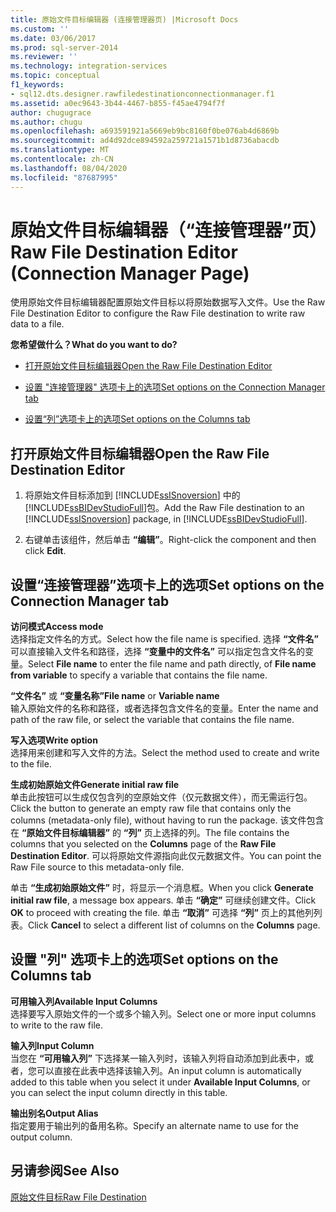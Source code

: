 ```yaml
---
title: 原始文件目标编辑器 (连接管理器页) |Microsoft Docs
ms.custom: ''
ms.date: 03/06/2017
ms.prod: sql-server-2014
ms.reviewer: ''
ms.technology: integration-services
ms.topic: conceptual
f1_keywords:
- sql12.dts.designer.rawfiledestinationconnectionmanager.f1
ms.assetid: a0ec9643-3b44-4467-b855-f45ae4794f7f
author: chugugrace
ms.author: chugu
ms.openlocfilehash: a693591921a5669eb9bc8160f0be076ab4d6869b
ms.sourcegitcommit: ad4d92dce894592a259721a1571b1d8736abacdb
ms.translationtype: MT
ms.contentlocale: zh-CN
ms.lasthandoff: 08/04/2020
ms.locfileid: "87687995"
---
```

# <a name="raw-file-destination-editor-connection-manager-page"></a><span data-ttu-id="53322-102">原始文件目标编辑器（“连接管理器”页）</span><span class="sxs-lookup"><span data-stu-id="53322-102">Raw File Destination Editor (Connection Manager Page)</span></span>
  <span data-ttu-id="53322-103">使用原始文件目标编辑器配置原始文件目标以将原始数据写入文件。</span><span class="sxs-lookup"><span data-stu-id="53322-103">Use the Raw File Destination Editor to configure the Raw File destination to write raw data to a file.</span></span>  
  
 <span data-ttu-id="53322-104">**您希望做什么？**</span><span class="sxs-lookup"><span data-stu-id="53322-104">**What do you want to do?**</span></span>  
  
-   [<span data-ttu-id="53322-105">打开原始文件目标编辑器</span><span class="sxs-lookup"><span data-stu-id="53322-105">Open the Raw File Destination Editor</span></span>](#open)  
  
-   [<span data-ttu-id="53322-106">设置 "连接管理器" 选项卡上的选项</span><span class="sxs-lookup"><span data-stu-id="53322-106">Set options on the Connection Manager tab</span></span>](#connection)  
  
-   [<span data-ttu-id="53322-107">设置“列”选项卡上的选项</span><span class="sxs-lookup"><span data-stu-id="53322-107">Set options on the Columns tab</span></span>](#mapping)  
  
##  <a name="open-the-raw-file-destination-editor"></a><a name="open"></a><span data-ttu-id="53322-108">打开原始文件目标编辑器</span><span class="sxs-lookup"><span data-stu-id="53322-108">Open the Raw File Destination Editor</span></span>  
  
1.  <span data-ttu-id="53322-109">将原始文件目标添加到 [!INCLUDE[ssISnoversion](../includes/ssisnoversion-md.md)] 中的 [!INCLUDE[ssBIDevStudioFull](../includes/ssbidevstudiofull-md.md)]包。</span><span class="sxs-lookup"><span data-stu-id="53322-109">Add the Raw File destination to an [!INCLUDE[ssISnoversion](../includes/ssisnoversion-md.md)] package, in [!INCLUDE[ssBIDevStudioFull](../includes/ssbidevstudiofull-md.md)].</span></span>  
  
2.  <span data-ttu-id="53322-110">右键单击该组件，然后单击 **“编辑”**。</span><span class="sxs-lookup"><span data-stu-id="53322-110">Right-click the component and then click **Edit**.</span></span>  
  
##  <a name="set-options-on-the-connection-manager-tab"></a><a name="connection"></a> <span data-ttu-id="53322-111">设置“连接管理器”选项卡上的选项</span><span class="sxs-lookup"><span data-stu-id="53322-111">Set options on the Connection Manager tab</span></span>  
 <span data-ttu-id="53322-112">**访问模式**</span><span class="sxs-lookup"><span data-stu-id="53322-112">**Access mode**</span></span>  
 <span data-ttu-id="53322-113">选择指定文件名的方式。</span><span class="sxs-lookup"><span data-stu-id="53322-113">Select how the file name is specified.</span></span> <span data-ttu-id="53322-114">选择 **“文件名”** 可以直接输入文件名和路径，选择 **“变量中的文件名”** 可以指定包含文件名的变量。</span><span class="sxs-lookup"><span data-stu-id="53322-114">Select **File name** to enter the file name and path directly, of **File name from variable** to specify a variable that contains the file name.</span></span>  
  
 <span data-ttu-id="53322-115">**“文件名”** 或 **“变量名称”**</span><span class="sxs-lookup"><span data-stu-id="53322-115">**File name** or **Variable name**</span></span>  
 <span data-ttu-id="53322-116">输入原始文件的名称和路径，或者选择包含文件名的变量。</span><span class="sxs-lookup"><span data-stu-id="53322-116">Enter the name and path of the raw file, or select the variable that contains the file name.</span></span>  
  
 <span data-ttu-id="53322-117">**写入选项**</span><span class="sxs-lookup"><span data-stu-id="53322-117">**Write option**</span></span>  
 <span data-ttu-id="53322-118">选择用来创建和写入文件的方法。</span><span class="sxs-lookup"><span data-stu-id="53322-118">Select the method used to create and write to the file.</span></span>  
  
 <span data-ttu-id="53322-119">**生成初始原始文件**</span><span class="sxs-lookup"><span data-stu-id="53322-119">**Generate initial raw file**</span></span>  
 <span data-ttu-id="53322-120">单击此按钮可以生成仅包含列的空原始文件（仅元数据文件），而无需运行包。</span><span class="sxs-lookup"><span data-stu-id="53322-120">Click the button to generate an empty raw file that contains only the columns (metadata-only file), without having to run the package.</span></span> <span data-ttu-id="53322-121">该文件包含在 **“原始文件目标编辑器”** 的 **“列”** 页上选择的列。</span><span class="sxs-lookup"><span data-stu-id="53322-121">The file contains the columns that you selected on the **Columns** page of the **Raw File Destination Editor**.</span></span> <span data-ttu-id="53322-122">可以将原始文件源指向此仅元数据文件。</span><span class="sxs-lookup"><span data-stu-id="53322-122">You can point the Raw File source to this metadata-only file.</span></span>  
  
 <span data-ttu-id="53322-123">单击 **“生成初始原始文件”** 时，将显示一个消息框。</span><span class="sxs-lookup"><span data-stu-id="53322-123">When you click **Generate initial raw file**, a message box appears.</span></span> <span data-ttu-id="53322-124">单击 **“确定”** 可继续创建文件。</span><span class="sxs-lookup"><span data-stu-id="53322-124">Click **OK** to proceed with creating the file.</span></span> <span data-ttu-id="53322-125">单击 **“取消”** 可选择 **“列”** 页上的其他列列表。</span><span class="sxs-lookup"><span data-stu-id="53322-125">Click **Cancel** to select a different list of columns on the **Columns** page.</span></span>  
  
##  <a name="set-options-on-the-columns-tab"></a><a name="mapping"></a><span data-ttu-id="53322-126">设置 "列" 选项卡上的选项</span><span class="sxs-lookup"><span data-stu-id="53322-126">Set options on the Columns tab</span></span>  
 <span data-ttu-id="53322-127">**可用输入列**</span><span class="sxs-lookup"><span data-stu-id="53322-127">**Available Input Columns**</span></span>  
 <span data-ttu-id="53322-128">选择要写入原始文件的一个或多个输入列。</span><span class="sxs-lookup"><span data-stu-id="53322-128">Select one or more input columns to write to the raw file.</span></span>  
  
 <span data-ttu-id="53322-129">**输入列**</span><span class="sxs-lookup"><span data-stu-id="53322-129">**Input Column**</span></span>  
 <span data-ttu-id="53322-130">当您在 **“可用输入列”** 下选择某一输入列时，该输入列将自动添加到此表中，或者，您可以直接在此表中选择该输入列。</span><span class="sxs-lookup"><span data-stu-id="53322-130">An input column is automatically added to this table when you select it under **Available Input Columns**, or you can select the input column directly in this table.</span></span>  
  
 <span data-ttu-id="53322-131">**输出别名**</span><span class="sxs-lookup"><span data-stu-id="53322-131">**Output Alias**</span></span>  
 <span data-ttu-id="53322-132">指定要用于输出列的备用名称。</span><span class="sxs-lookup"><span data-stu-id="53322-132">Specify an alternate name to use for the output column.</span></span>  
  
## <a name="see-also"></a><span data-ttu-id="53322-133">另请参阅</span><span class="sxs-lookup"><span data-stu-id="53322-133">See Also</span></span>  
 [<span data-ttu-id="53322-134">原始文件目标</span><span class="sxs-lookup"><span data-stu-id="53322-134">Raw File Destination</span></span>](data-flow/raw-file-destination.md)  
  
  
